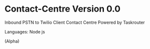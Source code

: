 # Contact-Centre Version 0.0

Inbound PSTN to Twilio Client Contact Centre Powered by Taskrouter 

Languages: Node js

(Alpha)


